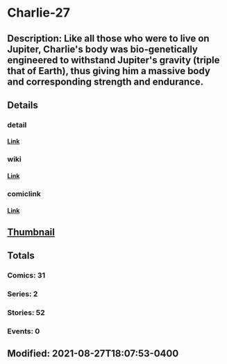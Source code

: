 # Charlie-27
## Description: Like all those who were to live on Jupiter, Charlie's body was bio-genetically engineered to withstand Jupiter's gravity (triple that of Earth), thus giving him a massive body and corresponding strength and endurance.
## Details
### detail
#### [Link](http://marvel.com/comics/characters/1012019/charlie-27?utm_campaign=apiRef&utm_source=225578a89fc76f3d20fbffda5d17a88d)
### wiki
#### [Link](http://marvel.com/universe/Charlie-27?utm_campaign=apiRef&utm_source=225578a89fc76f3d20fbffda5d17a88d)
### comiclink
#### [Link](http://marvel.com/comics/characters/1012019/charlie-27?utm_campaign=apiRef&utm_source=225578a89fc76f3d20fbffda5d17a88d)
## [Thumbnail](http://i.annihil.us/u/prod/marvel/i/mg/b/40/image_not_available.jpg)
## Totals
### Comics: 31
### Series: 2
### Stories: 52
### Events: 0
## Modified: 2021-08-27T18:07:53-0400